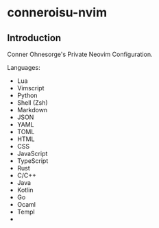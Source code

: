 # conneroisu-nvim

## Introduction

Conner Ohnesorge's Private Neovim Configuration.

Languages:
- Lua
- Vimscript
- Python
- Shell (Zsh)
- Markdown
- JSON
- YAML
- TOML
- HTML
- CSS
- JavaScript
- TypeScript
- Rust
- C/C++
- Java
- Kotlin
- Go
- Ocaml
- Templ
-




